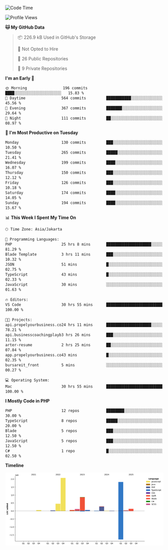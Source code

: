 <!--START_SECTION:waka-->
![Code Time](http://img.shields.io/badge/Code%20Time-863%20hrs%2046%20mins-blue)

![Profile Views](http://img.shields.io/badge/Profile%20Views-0-blue)

**🐱 My GitHub Data** 

> 📦 226.9 kB Used in GitHub's Storage 
 > 
> 🚫 Not Opted to Hire
 > 
> 📜 26 Public Repositories 
 > 
> 🔑 9 Private Repositories 
 > 
**I'm an Early 🐤** 

```text
🌞 Morning                196 commits         ████░░░░░░░░░░░░░░░░░░░░░   15.83 % 
🌆 Daytime                564 commits         ███████████░░░░░░░░░░░░░░   45.56 % 
🌃 Evening                367 commits         ███████░░░░░░░░░░░░░░░░░░   29.64 % 
🌙 Night                  111 commits         ██░░░░░░░░░░░░░░░░░░░░░░░   08.97 % 
```
📅 **I'm Most Productive on Tuesday** 

```text
Monday                   130 commits         ███░░░░░░░░░░░░░░░░░░░░░░   10.50 % 
Tuesday                  265 commits         █████░░░░░░░░░░░░░░░░░░░░   21.41 % 
Wednesday                199 commits         ████░░░░░░░░░░░░░░░░░░░░░   16.07 % 
Thursday                 150 commits         ███░░░░░░░░░░░░░░░░░░░░░░   12.12 % 
Friday                   126 commits         ███░░░░░░░░░░░░░░░░░░░░░░   10.18 % 
Saturday                 174 commits         ████░░░░░░░░░░░░░░░░░░░░░   14.05 % 
Sunday                   194 commits         ████░░░░░░░░░░░░░░░░░░░░░   15.67 % 
```


📊 **This Week I Spent My Time On** 

```text
🕑︎ Time Zone: Asia/Jakarta

💬 Programming Languages: 
PHP                      25 hrs 8 mins       ████████████████████░░░░░   81.29 % 
Blade Template           3 hrs 11 mins       ███░░░░░░░░░░░░░░░░░░░░░░   10.32 % 
JSON                     51 mins             █░░░░░░░░░░░░░░░░░░░░░░░░   02.75 % 
TypeScript               43 mins             █░░░░░░░░░░░░░░░░░░░░░░░░   02.33 % 
JavaScript               30 mins             ░░░░░░░░░░░░░░░░░░░░░░░░░   01.63 % 

🔥 Editors: 
VS Code                  30 hrs 55 mins      █████████████████████████   100.00 % 

🐱‍💻 Projects: 
api.propelyourbusiness.co24 hrs 11 mins      ████████████████████░░░░░   78.21 % 
api.businesscoachingplayb3 hrs 26 mins       ███░░░░░░░░░░░░░░░░░░░░░░   11.15 % 
arter-resume             2 hrs 25 mins       ██░░░░░░░░░░░░░░░░░░░░░░░   07.84 % 
app.propelyourbusiness.co43 mins             █░░░░░░░░░░░░░░░░░░░░░░░░   02.35 % 
bursareit_front          5 mins              ░░░░░░░░░░░░░░░░░░░░░░░░░   00.27 % 

💻 Operating System: 
Mac                      30 hrs 55 mins      █████████████████████████   100.00 % 
```

**I Mostly Code in PHP** 

```text
PHP                      12 repos            ████████░░░░░░░░░░░░░░░░░   30.00 % 
TypeScript               8 repos             █████░░░░░░░░░░░░░░░░░░░░   20.00 % 
Blade                    5 repos             ███░░░░░░░░░░░░░░░░░░░░░░   12.50 % 
JavaScript               5 repos             ███░░░░░░░░░░░░░░░░░░░░░░   12.50 % 
C#                       1 repo              █░░░░░░░░░░░░░░░░░░░░░░░░   02.50 % 
```



**Timeline**

![Lines of Code chart](https://raw.githubusercontent.com/brstreet2/brstreet2/main/assets/bar_graph.png)


<!--END_SECTION:waka-->
